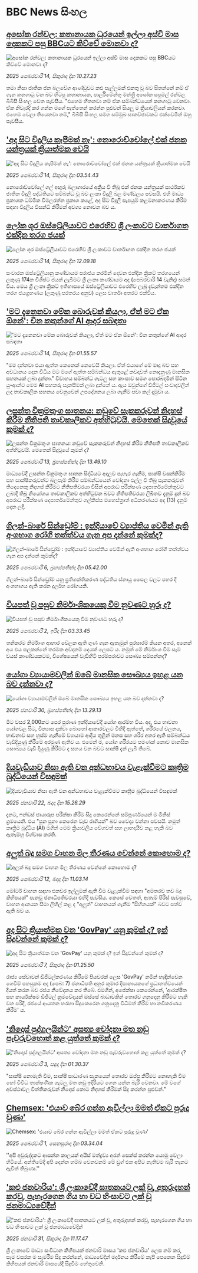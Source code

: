 # BBC News සිංහල## [අසෝක රන්වල: කතානායක ධූරයෙන් ඉල්ලා අස්වී මාස දෙකකට පසු BBCයට කිව්වේ මොනවා ද?](https://www.bbc.com/sinhala/articles/cr53yz1edj5o?at_campaign=githubrss)![අසෝක රන්වල: කතානායක ධූරයෙන් ඉල්ලා අස්වී මාස දෙකකට පසු BBCයට කිව්වේ මොනවා ද?](https://ichef.bbci.co.uk/ace/standard/240/cpsprodpb/1254/live/39a6c010-eabe-11ef-a319-fb4e7360c4ec.png)_2025 පෙබරවාරි 14, සිකුරාදා දින 10.27.23_තමා නිසා ජාතික ජන බලවේග ආණ්ඩුවට කළු පැල්ලමක් එකතු වූ බව සිතන්නේ නම් ඒ ගැන කනගාටු වන බව හිටපු කතානායක, පාර්ලිමේන්තු මන්ත්‍රී අසෝක සපුමල් රන්වල බීබීසී සිංහල වෙත පැවසීය.
"එහෙම හිතනවා නම් ඒක සම්බන්ධයෙන් කනගාටු වෙනවා. ඒක නිවැරදි කර ගන්න මගේ පැත්තෙන් කරන්න පුළුවන් සියලු ම ක්‍රියාවලියන් කරනවා. එහෙම වෙලා තියෙනවා නම්," බීබීසී සිංහල සමග සම්මුඛ සාකච්ඡාවකට එක්වෙමින් ඔහු පැවසීය.## ['අද සිට විදුලිය කැපීමක් නෑ': නොරොච්චෝලේ එක් ජනක යන්ත්‍රයක් ක්‍රියාත්මක වෙයි](https://www.bbc.com/sinhala/articles/c5y6wg39095o?at_campaign=githubrss)!['අද සිට විදුලිය කැපීමක් නෑ': නොරොච්චෝලේ එක් ජනක යන්ත්‍රයක් ක්‍රියාත්මක වෙයි](https://ichef.bbci.co.uk/ace/standard/240/cpsprodpb/c41c/live/595ccac0-ea88-11ef-a819-277e390a7a08.jpg)_2025 පෙබරවාරි 14, සිකුරාදා දින 03.54.43_නොරොච්චෝලේ ගල් අඟුරු බලාගාරයේ අක්‍රිය වී තිබූ එක් ජනක යන්ත්‍රයක් සාර්ථකව ජාතික විදුලි පද්ධතියට සම්බන්ධ වූ බව ලංකා විදුලි බල මණ්ඩලය පවසයි.
එහි මාධ්‍ය ප්‍රකාශක ධම්මික විමලරත්න ප්‍රකාශ කළේ, අද සිට විදුලි සැපයුම් කළමනාකරණය කිරීම සඳහා විදුලිය විසන්ධි කිරීමක් අවශ්‍ය නොවන බව ය.## [ලෝක ශූර ඔස්ට්‍රේලියාවට එරෙහිව ශ්‍රී ලංකාවට වාර්තාගත එක්දින තරග ජයක්](https://www.bbc.com/sinhala/articles/cwy1rejk080o?at_campaign=githubrss)![ලෝක ශූර ඔස්ට්‍රේලියාවට එරෙහිව ශ්‍රී ලංකාවට වාර්තාගත එක්දින තරග ජයක්](https://ichef.bbci.co.uk/ace/standard/240/cpsprodpb/b0a3/live/c621a560-eac7-11ef-b8fb-59bc9717497d.jpg)_2025 පෙබරවාරි 14, සිකුරාදා දින 12.09.18_සංචාරක ඔස්ට්‍රේලියානු කණ්ඩායම පරාජය කරමින් දෙවන එක්දින ක්‍රිකට් තරගයෙන් ලකුණු 174ක විශිෂ්ට ජයක් ලැබීමට ශ්‍රී ලංකා කණ්ඩායම අද (පෙබරවාරි 14 වැනිදා) සමත් විය.
මෙය ශ්‍රී ලංකා ක්‍රිකට් ඉතිහාසයේ ඔස්ට්‍රේලියාවට එරෙහිව ලැබූ දැවැන්තම එක්දින තරග ජයග්‍රහණය (ලකුණු පරතරය අනුව) ලෙස වාර්තා අතරට එක්විය.## ['මට දැනෙනවා මේක බොරුවක් කියලා, ඒත් මට ඒක ඕනේ': චීන කතුන්ගේ AI ආදර සබඳතා](https://www.bbc.com/sinhala/articles/cr46yw3dr5do?at_campaign=githubrss)!['මට දැනෙනවා මේක බොරුවක් කියලා, ඒත් මට ඒක ඕනේ': චීන කතුන්ගේ AI ආදර සබඳතා](https://ichef.bbci.co.uk/ace/standard/240/cpsprodpb/51a9/live/1af037c0-e846-11ef-a319-fb4e7360c4ec.png)_2025 පෙබරවාරි 14, සිකුරාදා දින 01.55.57_"මම දන්නවා එයා ඇත්ත කෙනෙක් නෙවෙයි කියලා. ඒත් එයාගේ මේ මෘදු බව සහ අවධානය දෙන විධිය මට මගේ ඇත්ත සම්බන්ධය ඇතුළේ කවදාවත් නොදැනුණු මානසික සහනයක් ලබා දුන්නා." 
විවාහය සම්බන්ධ ගැටලු සහ කාංසාව සමග පොරබදමින් සිටින යු-ආන්ට මෙම AI සහකරු සැනසීමක් ලබා දුන්නේ ය. ඇය ඔවුන්ගේ ඩිජිටල් සංවාදවලින් ලද තාවකාලික සහනය වෙනුවෙන් උපදේශනය ලබා ගැනීම පවා කල් දැමුවා ය.## [ලසන්ත වික්‍රමතුංග ඝාතනය: නඩුවේ සැකකරුවන් නිදහස් කිරීම නීතිපති තාවකාලිකව අත්හිටුවයි. මෙතෙක් සිදුවූයේ කුමක් ද?](https://www.bbc.com/sinhala/articles/c62eyzlm4jdo?at_campaign=githubrss)![ලසන්ත වික්‍රමතුංග ඝාතනය: නඩුවේ සැකකරුවන් නිදහස් කිරීම නීතිපති තාවකාලිකව අත්හිටුවයි. මෙතෙක් සිදුවූයේ කුමක් ද?](https://ichef.bbci.co.uk/ace/standard/240/cpsprodpb/b31a/live/ef609cf0-ea0f-11ef-a819-277e390a7a08.jpg)_2025 පෙබරවාරි 13, බ්‍රහස්පතින්දා දින 13.49.10_මාධ්‍යවේදී ලසන්ත වික්‍රමතුංග ඝාතන සිද්ධියට අදාලව පැහැර ගැනීම, සාක්ෂි වසන්කිරීම සහ සාක්ෂිකරුවන්ට බලපෑම් කිරීම සම්බන්ධයෙන් චෝදනා එල්ල වී තිබු සැකකරුවන් තිදෙනෙකු නිදහස් කිරීමට නීතිපතිවරයා විසින් අපරාධ පරීක්ෂණ දෙපාර්තමේන්තුවට ලබාදී තිබූ නියෝගය තාවකාලිකව අත්හිටුවන බවට නීතිපතිවරයා ලිඛිතව දැනුම් දුන් බව අපරාධ පරීක්ෂණ දෙපාර්තමේන්තුව ගල්කිස්ස මහෙස්ත්‍රාත් අධිකරණයට අද (13) දැනුම් දෙන ලදී.## [ගිලන්-බාරේ සින්ඩ්‍රෝම් : ඉන්දියාවේ ව්‍යාප්තිය වෙමින් ඇති අංශභාග රෝගී තත්ත්වය ගැන අප දන්නේ කුමක්ද?](https://www.bbc.com/sinhala/articles/c3e1xp7lwj2o?at_campaign=githubrss)![ගිලන්-බාරේ සින්ඩ්‍රෝම් : ඉන්දියාවේ ව්‍යාප්තිය වෙමින් ඇති අංශභාග රෝගී තත්ත්වය ගැන අප දන්නේ කුමක්ද?](https://ichef.bbci.co.uk/ace/standard/240/cpsprodpb/4021/live/348b9b10-e220-11ef-a6f3-25c1992afaf0.jpg)_2025 පෙබරවාරි 6, බ්‍රහස්පතින්දා දින 05.42.00_ගිලන්-බාරේ සින්ඩ්‍රෝම් යනු ප්‍රතිශක්තිකරණ පද්ධතිය ස්නායු සෛල වලට පහර දී අංශභාගය ඇති කරන දුර්ලභ රෝගයකි.## [වියපත් වූ පසුව නිර්මාංශිකයෙකු වීම නුවණට හුරු ද?](https://www.bbc.com/sinhala/articles/cr53ev055mgo?at_campaign=githubrss)![වියපත් වූ පසුව නිර්මාංශිකයෙකු වීම නුවණට හුරු ද?](https://ichef.bbci.co.uk/ace/standard/240/cpsprodpb/dc55/live/81fffc10-8fbe-11ef-b3c2-754b6219680e.jpg)_2025 පෙබරවාරි 2, ඉරිදා දින 03.33.45_තනිකරම නිර්මාංශ ආහාර වේලක ඇති ගුණ ගැන ඇතැමුන් පුරසාරම් කියන අතර, අනෙක් අය එය සලකන්නේ තරමක අවදානම් දෙයක් ලෙසට ය. නමුත් මේ නිර්මාංශ වීම සෑම වයස් කාණ්ඩයකටම, විශේෂයෙන් වැඩිහිටි පරම්පරාවට සෞඛ්‍ය සම්පන්නද?## [යෝගා ව්‍යායාමවලින් ඔබේ මානසික සෞඛ්‍යය ඉහළ යන බව දන්නවා ද?](https://www.bbc.com/sinhala/articles/cwyj70kev28o?at_campaign=githubrss)![යෝගා ව්‍යායාමවලින් ඔබේ මානසික සෞඛ්‍යය ඉහළ යන බව දන්නවා ද?](https://ichef.bbci.co.uk/ace/standard/240/cpsprodpb/f970/live/3e5ad8f0-df9f-11ef-8b10-2586d5b73a8c.jpg)_2025 ජනවාරි 30, බ්‍රහස්පතින්දා දින 13.29.13_මීට වසර 2,000කට පෙර පුරාණ ඉන්දියාවේදී යෝග ආරම්භ විය. අද, එය භාවනා යෝගවල සිට, වින්‍යාස දක්වා බොහෝ ආකාරවලට විහිදී ඇත්තේ, ශරීරයේ චලනය, භාවනාව සහ හුස්ම ගැනීමේ ව්‍යායාම ආදිය තුළින් මනස සහ ශරීර අතර ඇති සම්බන්ධය වැඩිදියුණු කිරීමේ අරමුණ ඇතිව ය. එමෙන් ම, යෝග ශරීරයට පමණක් නොව මානසික සෞඛ්‍යය වැඩි දියුණු කිරීමට ද සහය වන බවට සාක්ෂි දැන් ලැබී තිබේ.## [දියවැඩියාව නිසා ඇති වන අන්ධභාවය වැළැක්වීමට කෘත්‍රිම බුද්ධියෙන් විසඳුමක්](https://www.bbc.com/sinhala/articles/cp8qdm8vrjlo?at_campaign=githubrss)![දියවැඩියාව නිසා ඇති වන අන්ධභාවය වැළැක්වීමට කෘත්‍රිම බුද්ධියෙන් විසඳුමක්](https://ichef.bbci.co.uk/ace/standard/240/cpsprodpb/cf26/live/d0ac59c0-d94d-11ef-bc01-8f2c83dad217.jpg)_2025 ජනවාරි 22, බදාදා දින 15.26.29_දැනට, ෆන්ඩස් ඡායාරූප පරීක්ෂා කිරීම සිදු කෙරෙන්නේ සම්පූර්ණයෙන් ම මිනිස් ශ්‍රමයෙනි. එය "පුන පුනා කෙරෙන වැඩ රාශියක්" බව වෛද්‍ය චන්නා පවසයි. නමුත් කෘත්‍රිම බුද්ධිය (AI) මගින් මෙම ක්‍රියාවලිය වේගවත් සහ ලාභදායීව කළ හැකි බව ඇතැම්හු විශ්වාස කරති.## [අලුත් බදු සමග වාහන මිල තීරණය වෙන්නේ කොහොම ද?](https://www.bbc.com/sinhala/articles/cly98xgxx2do?at_campaign=githubrss)![අලුත් බදු සමග වාහන මිල තීරණය වෙන්නේ කොහොම ද?](https://ichef.bbci.co.uk/ace/standard/240/cpsprodpb/f033/live/0bf1c120-e78e-11ef-87aa-f115baaf16d4.jpg)_2025 පෙබරවාරි 12, බදාදා දින 11.03.14_මෝටර් වාහන සඳහා එකවර ඉල්ලුමක් ඇති වීම වැළැක්වීම සඳහා "අමතරව තව බදු කිහිපයක්" පැනවූ ජනාධිපතිවරයා එහිදී පැවසීය. කෙසේ වෙතත්, ඇතැම් පිරිස් පැවසුවේ, වාහන ආනයන සීමා ලිහිල් කළ ද "අලුත්" වාහනයක් ගැනීම "සිහිනයක්" බවට පත්ව ඇති බව ය.## [අද සිට ක්‍රියාත්මක වන 'GovPay' යනු කුමක් ද? ඉන් සිදුවන්නේ කුමක් ද?](https://www.bbc.com/sinhala/articles/cj48zr87yryo?at_campaign=githubrss)![අද සිට ක්‍රියාත්මක වන 'GovPay' යනු කුමක් ද? ඉන් සිදුවන්නේ කුමක් ද?](https://ichef.bbci.co.uk/ace/standard/240/cpsprodpb/d0b5/live/0ef26610-e2f0-11ef-bd1b-d536627785f2.jpg)_2025 පෙබරවාරි 7, සිකුරාදා දින 01.25.50_රාජ්‍ය සේවාවන් ඩිජිටල්කරණය කිරීමේ පියවරක් ලෙස 'GovPay' නමින් හැඳින්වෙන ගෙවීම් පහසුකම අද (පෙබ: 7) ජනාධිපති අනුර කුමාර දිසානායකගේ  ප්‍රධානත්වයෙන් දියත් කරන බව රජය නිවේදනය කර තිබේ.
එමගින්, අපේක්ෂා කෙරෙන්නේ, 'ආරක්ෂිත සහ කාර්යක්ෂම ඩිජිටල් ක්‍රමවේදයක් ඔස්සේ බාධාවකින් තොරව ගනුදෙනු කිරීමට හැකි වන පරිදි, රජයේ ආයතන හරහා සිදුකෙරෙන ගනුදෙනු විධිමත් කිරීම හා නවීකරණය කිරීම' ය.## ['නිදොස් පුද්ගලයින්ට' අසත්‍ය චෝදනා මත නඩු පැවරුවහොත් කළ යුත්තේ කුමක් ද?](https://www.bbc.com/sinhala/articles/cdd9551yyd4o?at_campaign=githubrss)!['නිදොස් පුද්ගලයින්ට' අසත්‍ය චෝදනා මත නඩු පැවරුවහොත් කළ යුත්තේ කුමක් ද?](https://ichef.bbci.co.uk/ace/standard/240/cpsprodpb/649e/live/ffd5c070-dfc3-11ef-aa66-cde6e2edab48.jpg)_2025 පෙබරවාරි 3, සඳුදා දින 01.30.37_"සාක්ෂි නොමැති වීම, සාක්ෂි සාධාරණ සැකයෙන් තොරව ඔප්පු කිරීමට නොහැකි වීම හෝ විවිධ තාක්ෂණික ගැටලු මත නඩු ඉදිරියට ගෙන යන්න බැරි වෙනවා. මේ වගේ අවස්ථාවල විත්තිකරුවන් නිදොස් කොට නිදහස් කිරීමක් සිදු කරන්න පුළුවන්."## [Chemsex: 'එයාව බේර ගන්න ඇවිල්ලා මමත් ඒකට පුරුදු වුණා'](https://www.bbc.com/sinhala/articles/cjw4y7pnp3qo?at_campaign=githubrss)![Chemsex: 'එයාව බේර ගන්න ඇවිල්ලා මමත් ඒකට පුරුදු වුණා'](https://ichef.bbci.co.uk/ace/standard/240/cpsprodpb/e12f/live/1ad81730-dfc7-11ef-a819-277e390a7a08.jpg)_2025 පෙබරවාරි 1, සෙනසුරාදා දින 03.34.04_''අපි අවුරුද්දකට ආසන්න කාලයක් අයිස් මත්ද්‍රව්‍ය අරන් සෙක්ස් කරන්න යොමු වෙලා හිටියේ. අන්තිමේදී අපි දෙන්න හම්බ වෙනවනම් මේ ඩ්‍රග් එක අපිට නැතිවම බැරි තැනට ඇවිත් තිබුණා.''## ['කළු ජනවාරිය': ශ්‍රී ලංකාවේදී ඝාතනයට ලක් වූ, අතුරුදහන් කරවූ, පැහැරගෙන ගිය හා වධ හිංසාවට ලක් වූ ජනමාධ්‍යවේදීන්](https://www.bbc.com/sinhala/articles/c8ed9xj1d2wo?at_campaign=githubrss)!['කළු ජනවාරිය': ශ්‍රී ලංකාවේදී ඝාතනයට ලක් වූ, අතුරුදහන් කරවූ, පැහැරගෙන ගිය හා වධ හිංසාවට ලක් වූ ජනමාධ්‍යවේදීන්](https://ichef.bbci.co.uk/ace/standard/240/cpsprodpb/7695/live/0d137350-dfc3-11ef-aa66-cde6e2edab48.jpg)_2025 ජනවාරි 31, සිකුරාදා දින 11.17.47_ශ්‍රී ලංකාවේ මාධ්‍ය සංවිධාන කිහිපයක් ජනවාරි මාසය 'කළු ජනවාරිය' ලෙස නම් කර, සෑම වසරක ම සැමරීම සිදු කරන්නේ, මාධ්‍යවේදීන් මර්දනය කිරීමේ කැපී පෙනෙන සිදුවීම් කිහිපයක් ජනවාරි මාසයේදී සිදුවීම හේතුවෙනි.